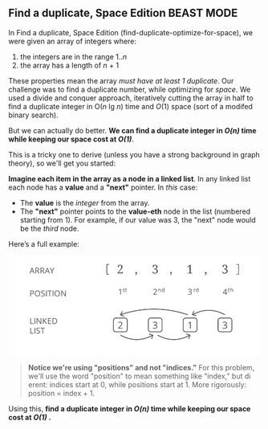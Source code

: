 ## Find a duplicate, Space Edition BEAST MODE

In Find a duplicate, Space Edition (find-duplicate-optimize-for-space), we were
given an array of integers where:

1. the integers are in the range 1.._n_
2. the array has a length of _n_ + 1

These properties mean the array _must have at least 1 duplicate_. Our challenge was to
find a duplicate number, while optimizing for _space_. We used a divide and conquer
approach, iteratively cutting the array in half to find a duplicate integer in O(_n_ lg _n_)
time and _O_(1) space (sort of a modifed binary search).

But we can actually do better. __We can find a duplicate integer in _O(n)_ time while
keeping our space cost at _O(1)___.

This is a tricky one to derive (unless you have a strong background in graph theory),
so we'll get you started:

__Imagine each item in the array as a node in a linked list__. In any linked list each node has a __value__ and a __"next"__ pointer. In _this_ case:

- The __value__ is the _integer_ from the array.
- The __"next"__ pointer points to the __value-eth__ node in the list (numbered starting
from 1). For example, if our value was 3, the "next" node would be the _third_
node.

Here’s a full example:

<p align="center"><img src="screenshot.png" width="500px"></p>


> __Notice we're using "positions" and not "indices."__ For this problem, we'll use the word "position" to mean
something like "index," but di erent: indices start at 0, while positions start at 1. More rigorously: position =
index + 1.

Using this, __find a duplicate integer in _O(n)_ time while keeping our space cost at
_O(1)_ .__
